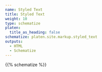 ```yaml
---
name: Styled Text
title: Styled Text
weight: 10
type: schematize
platen:
  title_as_heading: false
schematize: platen.site.markup.styled_text
outputs:
  - HTML
  - Schematize
---
```


{{% schematize %}}

